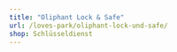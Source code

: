 ```yaml
---
title: "Oliphant Lock & Safe"
url: /loves-park/oliphant-lock-und-safe/
shop: Schlüsseldienst
---
```

